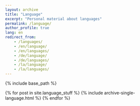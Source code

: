```yaml
---
layout: archive
title: "Language"
excerpt: "Personal material about languages"
permalink: /language/
author_profile: true
lang: en
redirect_from: 
    - /languages/
    - /en/language/
    - /en/languages/
    - /de/language/
    - /de/languages/
    - /la/language/
    - /la/languages/
---
```

{% include base_path %}

{% for post in site.language_stuff %}
  {% include archive-single-language.html %}
{% endfor %}
